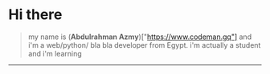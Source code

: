 # Hi there
> my name is (**Abdulrahman Azmy**)["https://www.codeman.gq"] and i'm a web/python/ bla bla developer from Egypt. i'm actually a student and i'm learning
---
